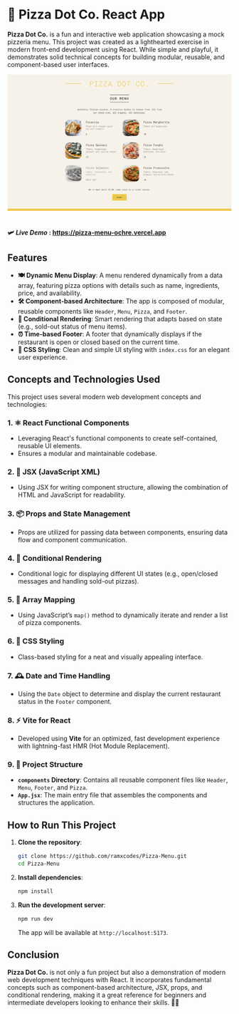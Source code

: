 # 🍕 Pizza Dot Co. React App

**Pizza Dot Co.** is a fun and interactive web application showcasing a mock pizzeria menu. This project was created as a lighthearted exercise in modern front-end development using React. While simple and playful, it demonstrates solid technical concepts for building modular, reusable, and component-based user interfaces.

<img src='https://raw.githubusercontent.com/ramxcodes/Pizza-Menu/refs/heads/main/public/Preview.png'> <br> <br>

####  🛩️ *Live Demo* : https://pizza-menu-ochre.vercel.app

## Features
- **🍽️ Dynamic Menu Display**: A menu rendered dynamically from a data array, featuring pizza options with details such as name, ingredients, price, and availability.
- **🛠️ Component-based Architecture**: The app is composed of modular, reusable components like `Header`, `Menu`, `Pizza`, and `Footer`.
- **🔄 Conditional Rendering**: Smart rendering that adapts based on state (e.g., sold-out status of menu items).
- **⏰ Time-based Footer**: A footer that dynamically displays if the restaurant is open or closed based on the current time.
- **🎨 CSS Styling**: Clean and simple UI styling with `index.css` for an elegant user experience.

## Concepts and Technologies Used
This project uses several modern web development concepts and technologies:

### 1. **⚛️ React Functional Components**
   - Leveraging React's functional components to create self-contained, reusable UI elements.
   - Ensures a modular and maintainable codebase.

### 2. **📝 JSX (JavaScript XML)**
   - Using JSX for writing component structure, allowing the combination of HTML and JavaScript for readability.

### 3. **📦 Props and State Management**
   - Props are utilized for passing data between components, ensuring data flow and component communication.

### 4. **🔀 Conditional Rendering**
   - Conditional logic for displaying different UI states (e.g., open/closed messages and handling sold-out pizzas).

### 5. **📄 Array Mapping**
   - Using JavaScript’s `map()` method to dynamically iterate and render a list of pizza components.

### 6. **💅 CSS Styling**
   - Class-based styling for a neat and visually appealing interface.

### 7. **🕰️ Date and Time Handling**
   - Using the `Date` object to determine and display the current restaurant status in the `Footer` component.

### 8. **⚡ Vite for React**
   - Developed using **Vite** for an optimized, fast development experience with lightning-fast HMR (Hot Module Replacement).

### 9. **🔧 Project Structure**
   - **`components` Directory**: Contains all reusable component files like `Header`, `Menu`, `Footer`, and `Pizza`.
   - **`App.jsx`**: The main entry file that assembles the components and structures the application.

## How to Run This Project
1. **Clone the repository**:
   ```bash
   git clone https://github.com/ramxcodes/Pizza-Menu.git
   cd Pizza-Menu
   ```

2. **Install dependencies**:
   ```bash
   npm install
   ```

3. **Run the development server**:
   ```bash
   npm run dev
   ```
   The app will be available at `http://localhost:5173`.

## Conclusion
**Pizza Dot Co.** is not only a fun project but also a demonstration of modern web development techniques with React. It incorporates fundamental concepts such as component-based architecture, JSX, props, and conditional rendering, making it a great reference for beginners and intermediate developers looking to enhance their skills. 🍕✨
